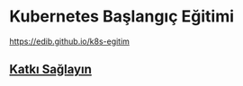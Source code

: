 # Kubernetes Başlangıç Eğitimi

https://edib.github.io/k8s-egitim

## [Katkı Sağlayın](contribute.md)